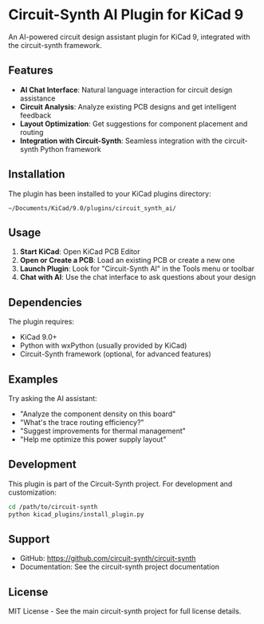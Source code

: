 # Circuit-Synth AI Plugin for KiCad 9

An AI-powered circuit design assistant plugin for KiCad 9, integrated with the circuit-synth framework.

## Features

- **AI Chat Interface**: Natural language interaction for circuit design assistance
- **Circuit Analysis**: Analyze existing PCB designs and get intelligent feedback  
- **Layout Optimization**: Get suggestions for component placement and routing
- **Integration with Circuit-Synth**: Seamless integration with the circuit-synth Python framework

## Installation

The plugin has been installed to your KiCad plugins directory:
```
~/Documents/KiCad/9.0/plugins/circuit_synth_ai/
```

## Usage

1. **Start KiCad**: Open KiCad PCB Editor
2. **Open or Create a PCB**: Load an existing PCB or create a new one
3. **Launch Plugin**: Look for "Circuit-Synth AI" in the Tools menu or toolbar
4. **Chat with AI**: Use the chat interface to ask questions about your design

## Dependencies

The plugin requires:
- KiCad 9.0+  
- Python with wxPython (usually provided by KiCad)
- Circuit-Synth framework (optional, for advanced features)

## Examples

Try asking the AI assistant:
- "Analyze the component density on this board"
- "What's the trace routing efficiency?" 
- "Suggest improvements for thermal management"
- "Help me optimize this power supply layout"

## Development

This plugin is part of the Circuit-Synth project. For development and customization:

```bash
cd /path/to/circuit-synth
python kicad_plugins/install_plugin.py
```

## Support

- GitHub: https://github.com/circuit-synth/circuit-synth
- Documentation: See the circuit-synth project documentation

## License

MIT License - See the main circuit-synth project for full license details.
